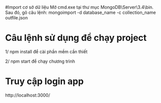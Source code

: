 #Import cơ sở dữ liệu
  Mở cmd.exe tại thư mục MongoDB\Server\3.4\bin.
  Sau đó, gõ câu lệnh: mongoimport -d database_name -c collection_name outfile.json

# Câu lệnh sử dụng để chạy project
1/ npm install để cài phần mềm cần thiết

2/ npm start để chạy chương trình

# Truy cập login app
http://localhost:3000/
